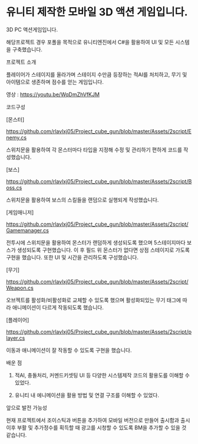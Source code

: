 # 유니티 제작한 모바일 3D 액션 게임입니다.

3D PC 액션게임입니다.

해당프로젝트 경우 포폴을 목적으로 유니티엔진에서 C#을 활용하여 UI 및 모든 시스템을 구축했습니다.

프로젝트 소개

플레이어가 스테이지를 올라가며 스테이지 수만큼 등장하는 적AI를 처치하고, 무기 및 아이템으로 생존하며 점수를 얻는 게임입니다.

영상 : https://youtu.be/WqDmZhVfKJM

코드구성

[몬스터]

https://github.com/rlavlxj05/Project_cube_gun/blob/master/Assets/2script/Enemy.cs

스위치문을 활용하여 각 몬스터마다 타입을 지정해 수정 및 관리하기 편하게 코드를 작성했습니다.

[보스]

https://github.com/rlavlxj05/Project_cube_gun/blob/master/Assets/2script/Boss.cs

스위치문을 활용하여 보스의 스킬들을 랜덤으로 실행되게 작성했습니다.

[게임매니저]

https://github.com/rlavlxj05/Project_cube_gun/blob/master/Assets/2script/Gamemanager.cs

전투시에 스위치문을 활용하여 몬스터가 랜덤하게 생성되도록 했으며 5스테이지마다 보스가 생성되도록 구현했습니다. 이 후 필드 위 몬스터가 없다면 상점 스테이지로 가도록 구현을 했습니다. 또한 UI 및 시간을 관리하도록 구성했습니다.


[무기]

https://github.com/rlavlxj05/Project_cube_gun/blob/master/Assets/2script/Weapon.cs

오브젝트를 활성화/비활성화로 교체할 수 있도록 했으며 활성화되있는 무기 태그에 따라 애니메이션이 다르게 작동되도록 했습니다.

[플레이어]

https://github.com/rlavlxj05/Project_cube_gun/blob/master/Assets/2script/player.cs

이동과 애니메이션이 잘 작동할 수 있도록 구현을 했습니다.

배운 점

1. 적AI, 충돌처리, 커멘드키셋팅 UI 등 다양한 시스템제작 코드의 활용도를 이해할 수 있었다.

2. 유니티 내 에니메이션을 활용 방법 및 연결 구조를 이해할 수 있었다.

앞으로 발전 가능성

현재 프로젝트에서 조이스틱과 버튼을 추가하여 모바일 버전으로 만들어 출시함과 출시 이후 부활 및 추가정수를 획득할 때 광고를 시청할 수 있도록 BM을 추가할 수 있을 것 같습니다.
